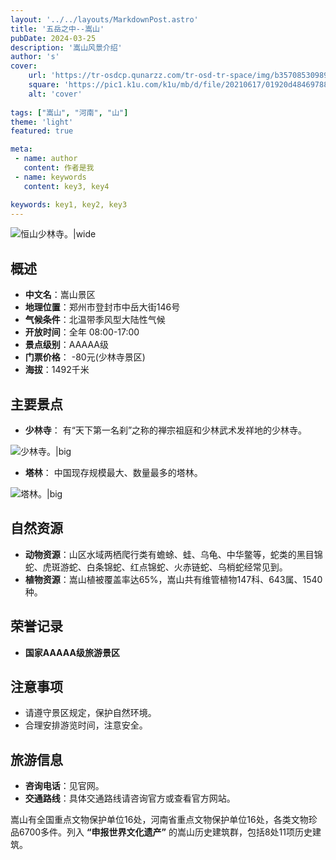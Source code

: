```yaml
---
layout: '../../layouts/MarkdownPost.astro'
title: '五岳之中--嵩山'
pubDate: 2024-03-25
description: '嵩山风景介绍'
author: 's'
cover:
    url: 'https://tr-osdcp.qunarzz.com/tr-osd-tr-space/img/b3570853098984d3e4010aebb1749096.jpg_r_1360x1360x95_95edeb3b.jpg'
    square: 'https://pic1.k1u.com/k1u/mb/d/file/20210617/01920d48469788827f8c968ffcfda064_836_10000.png'
    alt: 'cover'
    
tags: ["嵩山", "河南", "山"] 
theme: 'light'
featured: true

meta:
 - name: author
   content: 作者是我
 - name: keywords
   content: key3, key4

keywords: key1, key2, key3
---
```

![恒山少林寺。|wide](https://tr-osdcp.qunarzz.com/tr-osd-tr-space/img/1000f4e164df33458486e76b159b5769.jpg_r_1360x1360x95_72057b67.jpg)
## 概述
- **中文名**：嵩山景区
- **地理位置**：郑州市登封市中岳大街146号
- **气候条件**：北温带季风型大陆性气候
- **开放时间**：全年 08:00-17:00
- **景点级别**：AAAAA级
- **门票价格**：
  -80元(少林寺景区)
- **海拔**：1492千米


## 主要景点

- **少林寺**：
有“天下第一名刹”之称的禅宗祖庭和少林武术发祥地的少林寺。

![少林寺。|big](https://img.zcool.cn/community/015fe95ebeadbaa801214814b47406.jpg@2o.jpg)

- **塔林**：
中国现存规模最大、数量最多的塔林。

![塔林。|big](https://img.pconline.com.cn/images/upload/upc/tx/photoblog/1804/08/c6/81613601_1523182367832_mthumb.jpg)

## 自然资源

- **动物资源**：山区水域两栖爬行类有蟾蜍、蛙、乌龟、中华鳖等，蛇类的黑目锦蛇、虎斑游蛇、白条锦蛇、红点锦蛇、火赤链蛇、乌梢蛇经常见到。
- **植物资源**：嵩山植被覆盖率达65%，嵩山共有维管植物147科、643属、1540种。

## 荣誉记录

- **国家AAAAA级旅游景区**

## 注意事项

- 请遵守景区规定，保护自然环境。
- 合理安排游览时间，注意安全。

## 旅游信息

- **咨询电话**：见官网。
- **交通路线**：具体交通路线请咨询官方或查看官方网站。

嵩山有全国重点文物保护单位16处，河南省重点文物保护单位16处，各类文物珍品6700多件。列入
**“申报世界文化遗产”**
的嵩山历史建筑群，包括8处11项历史建筑。